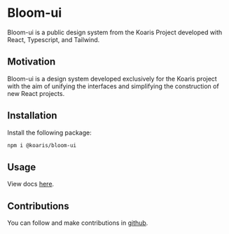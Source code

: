 # Bloom-ui
Bloom-ui is a public design system from the Koaris Project developed with React, Typescript, and Tailwind.

## Motivation
Bloom-ui is a design system developed exclusively for the Koaris project with the aim of unifying the interfaces and simplifying the construction of new React projects.

## Installation
Install the following package:
```bash
npm i @koaris/bloom-ui
```
## Usage
View docs [here](https://guilhermesalviano.github.io/bloom-ui).

## Contributions
You can follow and make contributions in [github](https://github.com/guilhermesalviano/bloom-ui).